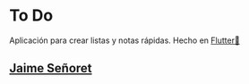 # To Do

Aplicación para crear listas y notas rápidas. Hecho en [Flutter💙](https://flutter.dev/)

## [Jaime Señoret](https://jaimesenoret.web.app)


